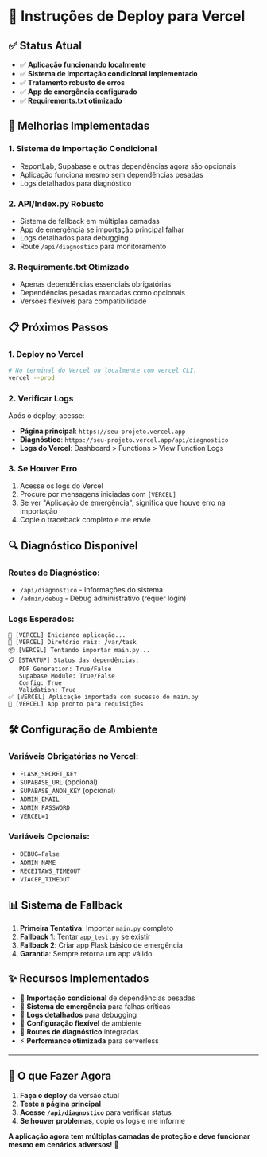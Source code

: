 # 🚀 Instruções de Deploy para Vercel

## ✅ Status Atual
- ✅ **Aplicação funcionando localmente** 
- ✅ **Sistema de importação condicional implementado**
- ✅ **Tratamento robusto de erros**
- ✅ **App de emergência configurado**
- ✅ **Requirements.txt otimizado**

## 🔧 Melhorias Implementadas

### 1. **Sistema de Importação Condicional**
- ReportLab, Supabase e outras dependências agora são opcionais
- Aplicação funciona mesmo sem dependências pesadas
- Logs detalhados para diagnóstico

### 2. **API/Index.py Robusto**
- Sistema de fallback em múltiplas camadas
- App de emergência se importação principal falhar
- Logs detalhados para debugging
- Route `/api/diagnostico` para monitoramento

### 3. **Requirements.txt Otimizado**
- Apenas dependências essenciais obrigatórias
- Dependências pesadas marcadas como opcionais
- Versões flexíveis para compatibilidade

## 📋 Próximos Passos

### 1. **Deploy no Vercel**
```bash
# No terminal do Vercel ou localmente com vercel CLI:
vercel --prod
```

### 2. **Verificar Logs**
Após o deploy, acesse:
- **Página principal**: `https://seu-projeto.vercel.app`
- **Diagnóstico**: `https://seu-projeto.vercel.app/api/diagnostico`
- **Logs do Vercel**: Dashboard > Functions > View Function Logs

### 3. **Se Houver Erro**
1. Acesse os logs do Vercel
2. Procure por mensagens iniciadas com `[VERCEL]`
3. Se ver "Aplicação de emergência", significa que houve erro na importação
4. Copie o traceback completo e me envie

## 🔍 Diagnóstico Disponível

### Routes de Diagnóstico:
- `/api/diagnostico` - Informações do sistema
- `/admin/debug` - Debug administrativo (requer login)

### Logs Esperados:
```
🚀 [VERCEL] Iniciando aplicação...
📁 [VERCEL] Diretório raiz: /var/task
📦 [VERCEL] Tentando importar main.py...
📋 [STARTUP] Status das dependências:
   PDF Generation: True/False
   Supabase Module: True/False
   Config: True
   Validation: True
✅ [VERCEL] Aplicação importada com sucesso do main.py
🎯 [VERCEL] App pronto para requisições
```

## 🛠 Configuração de Ambiente

### Variáveis Obrigatórias no Vercel:
- `FLASK_SECRET_KEY`
- `SUPABASE_URL` (opcional)
- `SUPABASE_ANON_KEY` (opcional)
- `ADMIN_EMAIL`
- `ADMIN_PASSWORD`
- `VERCEL=1`

### Variáveis Opcionais:
- `DEBUG=False`
- `ADMIN_NAME`
- `RECEITAWS_TIMEOUT`
- `VIACEP_TIMEOUT`

## 📊 Sistema de Fallback

1. **Primeira Tentativa**: Importar `main.py` completo
2. **Fallback 1**: Tentar `app_test.py` se existir
3. **Fallback 2**: Criar app Flask básico de emergência
4. **Garantia**: Sempre retorna um app válido

## ✨ Recursos Implementados

- 🔄 **Importação condicional** de dependências pesadas
- 🚨 **Sistema de emergência** para falhas críticas  
- 📝 **Logs detalhados** para debugging
- 🔧 **Configuração flexível** de ambiente
- 🎯 **Routes de diagnóstico** integradas
- ⚡ **Performance otimizada** para serverless

---

## 🎯 O que Fazer Agora

1. **Faça o deploy** da versão atual
2. **Teste a página principal** 
3. **Acesse `/api/diagnostico`** para verificar status
4. **Se houver problemas**, copie os logs e me informe

**A aplicação agora tem múltiplas camadas de proteção e deve funcionar mesmo em cenários adversos!** 🎉
